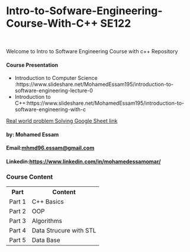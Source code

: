# Intro-to-Sofware-Engineering-Course-With-C++ SE122
<br>

Welcome to Intro to Software Engineering Course with c++ Repository 
<br>

<h4>Course Presentation</h4>
<ul>
  <li>Introduction to Computer Science :https://www.slideshare.net/MohamedEssam195/introduction-to-software-engineering-lecture-0</li>
  <li>Introduction to C++:https://www.slideshare.net/MohamedEssam195/introduction-to-software-engineering-with-c
</li>

</ul>

<a href="https://docs.google.com/spreadsheets/d/1o3h0MGCJll2eRZrl_pwuAj1nf2ATr2Pu/edit#gid=1860972642">Real world problem Solving Google Sheet link</a>


#### by: Mohamed Essam 
#### Email:mhmd96.essam@gmail.com
#### Linkedin:https://www.linkedin.com/in/mohamedessamomar/

### Course Content

<table>
<tr>
<th>Part</th>
<th>Content</th>
</tr>

<tr>
<td>Part 1</td>
<td>C++ Basics</t>
</tr>

<tr>
<td>Part 2</td>
<td>OOP</t>
</tr>


<tr>
<td>Part 3</td>
<td>Algorithms</t>
</tr>

<tr>
<td>Part 4</td>
<td>Data Strucure with STL</t>
</tr>


<tr>
<td>Part 5</td>
<td>Data Base</t>
</tr>

</table>
